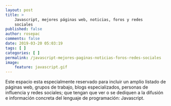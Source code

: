 ```yaml
---
layout: post
title: >
    Javascript, mejores páginas web, noticias, foros y redes
    sociales
published: false
author: rosepac
comments: false
date: 2019-03-20 05:03:19
tags: [ ]
categories: [ ]
permalink: /javascript-mejores-paginas-noticias-foros-redes-sociales
image:
    feature: javascript.gif
---
```

Este espacio esta especialmente reservado para incluir un amplio listado de páginas web, grupos de trabajo, blogs especializados, personas de influencia y redes sociales; que tengan que ver o se dediquen a la difusión e información concreta del lenguaje de programación: Javascript.